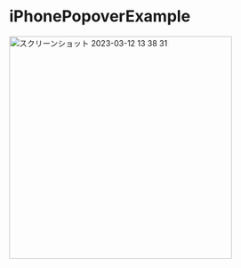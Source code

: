 # iPhonePopoverExample

<img width="400" alt="スクリーンショット 2023-03-12 13 38 31" src="https://user-images.githubusercontent.com/6063541/224524692-f60842ac-5f14-4f8a-b52e-10051105a4c4.png">
